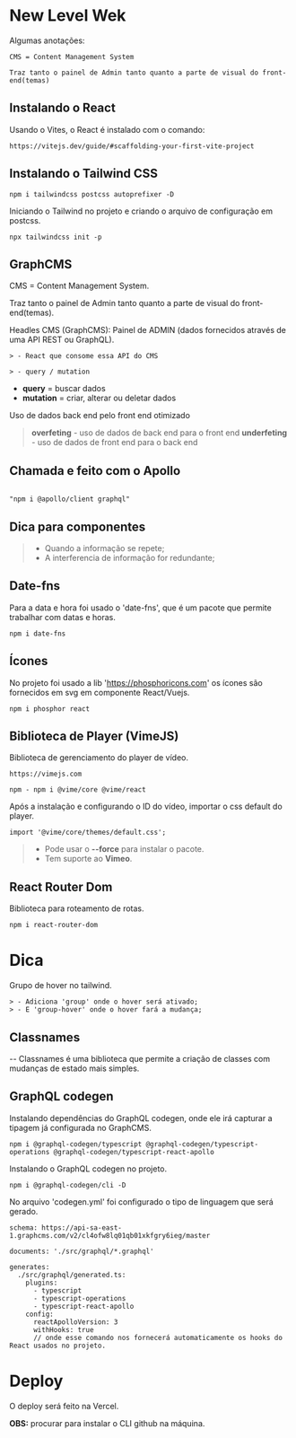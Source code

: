 # New Level Wek

Algumas anotações:

```
CMS = Content Management System

Traz tanto o painel de Admin tanto quanto a parte de visual do front-end(temas)
```
## Instalando o React
Usando o Vites, o React é instalado com o comando:


```
https://vitejs.dev/guide/#scaffolding-your-first-vite-project
```

## Instalando o Tailwind CSS

```
npm i tailwindcss postcss autoprefixer -D
```

Iniciando o Tailwind no projeto e criando o arquivo de configuração em postcss.

```
npx tailwindcss init -p
```

## GraphCMS

CMS = Content Management System.

Traz tanto o painel de Admin tanto quanto a parte de visual do front-end(temas).

Headles CMS (GraphCMS): Painel de ADMIN (dados fornecidos através de uma API REST ou GraphQL).

```
> - React que consome essa API do CMS

> - query / mutation
```

- **query** = buscar dados
- **mutation** = criar, alterar ou deletar dados

Uso de dados back end pelo front end otimizado
> **overfeting** - uso de dados de back end para o front end
> **underfeting** - uso de dados de front end para o back end


## Chamada e feito com o Apollo
```

"npm i @apollo/client graphql"

```


## Dica para componentes
>  - Quando a informação se repete;
>  - A interferencia de informação for redundante;

## Date-fns
Para a data e hora foi usado o 'date-fns', que é um pacote que permite trabalhar com datas e horas.

```
npm i date-fns
```

## Ícones
No projeto foi usado a lib 'https://phosphoricons.com' os ícones são fornecidos em svg em componente React/Vuejs.

```
npm i phosphor react
```

## Biblioteca de Player (VimeJS)

Biblioteca de gerenciamento do player de vídeo.

```
https://vimejs.com

npm - npm i @vime/core @vime/react
```

Após a instalação e configurando o ID do vídeo, importar o css default do player.

```
import '@vime/core/themes/default.css';
```


> - Pode usar o **--force** para instalar o pacote.
> - Tem suporte ao **Vimeo**.

## React Router Dom

Biblioteca para roteamento de rotas.

```
npm i react-router-dom
```

# Dica

Grupo de hover no tailwind.

```
> - Adiciona 'group' onde o hover será ativado;
> - E 'group-hover' onde o hover fará a mudança;
```

## Classnames

-- Classnames é uma biblioteca que permite a criação de classes com mudanças de estado mais simples.


## GraphQL codegen

Instalando dependências do GraphQL codegen, onde ele irá capturar a tipagem já configurada no GraphCMS.


```
npm i @graphql-codegen/typescript @graphql-codegen/typescript-operations @graphql-codegen/typescript-react-apollo
```

Instalando o GraphQL codegen no projeto.

```
npm i @graphql-codegen/cli -D
```

No arquivo 'codegen.yml' foi configurado o tipo de linguagem que será gerado.

```
schema: https://api-sa-east-1.graphcms.com/v2/cl4ofw8lq01qb01xkfgry6ieg/master

documents: './src/graphql/*.graphql'

generates:
  ./src/graphql/generated.ts:
    plugins:
      - typescript
      - typescript-operations
      - typescript-react-apollo
    config:
      reactApolloVersion: 3
      withHooks: true 
      // onde esse comando nos fornecerá automaticamente os hooks do React usados no projeto.
```

# Deploy

O deploy será feito na Vercel.

**OBS:** procurar para instalar o CLI github na máquina.